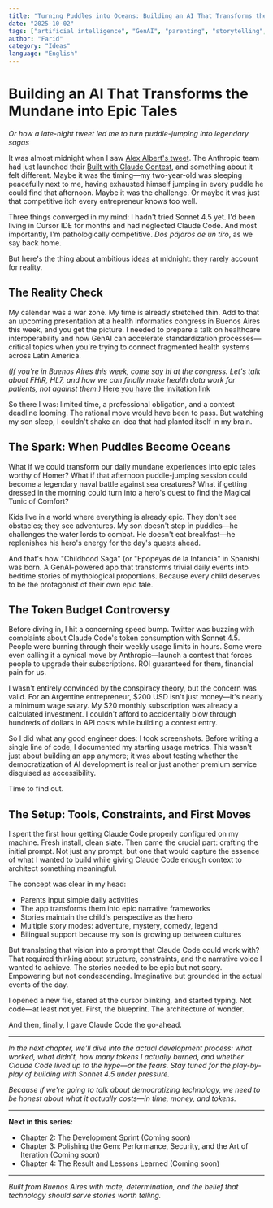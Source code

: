```yaml
---
title: "Turning Puddles into Oceans: Building an AI That Transforms the Mundane into Epic Tales"
date: "2025-10-02"
tags: ["artificial intelligence", "GenAI", "parenting", "storytelling", "claude code"]
author: "Farid"
category: "Ideas"
language: "English"
---
```


# Building an AI That Transforms the Mundane into Epic Tales
*Or how a late-night tweet led me to turn puddle-jumping into legendary sagas*


It was almost midnight when I saw [Alex Albert's tweet](https://x.com/alexalbert__). The Anthropic team had just launched their [Built with Claude Contest](https://support.claude.com/en/articles/12450131-built-with-claude-contest-official-rules), and something about it felt different. Maybe it was the timing—my two-year-old was sleeping peacefully next to me, having exhausted himself jumping in every puddle he could find that afternoon. Maybe it was the challenge. Or maybe it was just that competitive itch every entrepreneur knows too well.

Three things converged in my mind: I hadn't tried Sonnet 4.5 yet. I'd been living in Cursor IDE for months and had neglected Claude Code. And most importantly, I'm pathologically competitive. *Dos pájaros de un tiro*, as we say back home.

But here's the thing about ambitious ideas at midnight: they rarely account for reality.


## The Reality Check

My calendar was a war zone. My time is already stretched thin. Add to that an upcoming presentation at a health informatics congress in Buenos Aires this week, and you get the picture. I needed to prepare a talk on healthcare interoperability and how GenAI can accelerate standardization processes—critical topics when you're trying to connect fragmented health systems across Latin America.

*(If you're in Buenos Aires this week, come say hi at the congress. Let's talk about FHIR, HL7, and how we can finally make health data work for patients, not against them.)*
[Here you have the invitation link](https://www.linkedin.com/feed/update/urn:li:activity:7378813385053810688/)

So there I was: limited time, a professional obligation, and a contest deadline looming. The rational move would have been to pass. But watching my son sleep, I couldn't shake an idea that had planted itself in my brain.


## The Spark: When Puddles Become Oceans

What if we could transform our daily mundane experiences into epic tales worthy of Homer? What if that afternoon puddle-jumping session could become a legendary naval battle against sea creatures? What if getting dressed in the morning could turn into a hero's quest to find the Magical Tunic of Comfort?

Kids live in a world where everything is already epic. They don't see obstacles; they see adventures. My son doesn't step in puddles—he challenges the water lords to combat. He doesn't eat breakfast—he replenishes his hero's energy for the day's quests ahead.

And that's how "Childhood Saga" (or "Epopeyas de la Infancia" in Spanish) was born. A GenAI-powered app that transforms trivial daily events into bedtime stories of mythological proportions. Because every child deserves to be the protagonist of their own epic tale.


## The Token Budget Controversy

Before diving in, I hit a concerning speed bump. Twitter was buzzing with complaints about Claude Code's token consumption with Sonnet 4.5. People were burning through their weekly usage limits in hours. Some were even calling it a cynical move by Anthropic—launch a contest that forces people to upgrade their subscriptions. ROI guaranteed for them, financial pain for us.

I wasn't entirely convinced by the conspiracy theory, but the concern was valid. For an Argentine entrepreneur, $200 USD isn't just money—it's nearly a minimum wage salary. My $20 monthly subscription was already a calculated investment. I couldn't afford to accidentally blow through hundreds of dollars in API costs while building a contest entry.

So I did what any good engineer does: I took screenshots. Before writing a single line of code, I documented my starting usage metrics. This wasn't just about building an app anymore; it was about testing whether the democratization of AI development is real or just another premium service disguised as accessibility.

Time to find out.


## The Setup: Tools, Constraints, and First Moves

I spent the first hour getting Claude Code properly configured on my machine. Fresh install, clean slate. Then came the crucial part: crafting the initial prompt. Not just any prompt, but one that would capture the essence of what I wanted to build while giving Claude Code enough context to architect something meaningful.

The concept was clear in my head:
- Parents input simple daily activities
- The app transforms them into epic narrative frameworks
- Stories maintain the child's perspective as the hero
- Multiple story modes: adventure, mystery, comedy, legend
- Bilingual support because my son is growing up between cultures


But translating that vision into a prompt that Claude Code could work with? That required thinking about structure, constraints, and the narrative voice I wanted to achieve. The stories needed to be epic but not scary. Empowering but not condescending. Imaginative but grounded in the actual events of the day.

I opened a new file, stared at the cursor blinking, and started typing. Not code—at least not yet. First, the blueprint. The architecture of wonder.

And then, finally, I gave Claude Code the go-ahead.


---

*In the next chapter, we'll dive into the actual development process: what worked, what didn't, how many tokens I actually burned, and whether Claude Code lived up to the hype—or the fears. Stay tuned for the play-by-play of building with Sonnet 4.5 under pressure.*

*Because if we're going to talk about democratizing technology, we need to be honest about what it actually costs—in time, money, and tokens.*

---


**Next in this series:**
- Chapter 2: The Development Sprint (Coming soon)
- Chapter 3: Polishing the Gem: Performance, Security, and the Art of Iteration (Coming soon)
- Chapter 4: The Result and Lessons Learned (Coming soon)

---


*Built from Buenos Aires with mate, determination, and the belief that technology should serve stories worth telling.*